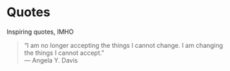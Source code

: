 # Quotes
Inspiring quotes, IMHO


> “I am no longer accepting the things I cannot change. I am changing the things I cannot accept.”   
― Angela Y. Davis
